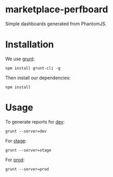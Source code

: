 # marketplace-perfboard

Simple dashboards generated from PhantomJS.


# Installation

We use [grunt](http://gruntjs.com/):

    npm install grunt-cli -g

Then install our dependencies:

    npm install


# Usage

To generate reports for [dev](https://marketplace-dev.allizom.org/):

    grunt --server=dev

For [stage](https://marketplace.allizom.org/):

    grunt --server=stage

For [prod](https://marketplace.firefox.com/):

    grunt --server=prod
